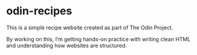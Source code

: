 # odin-recipes

This is a simple recipe website created as part of The Odin Project.

By working on this, I’m getting hands-on practice with writing clean HTML and understanding how websites are structured.
